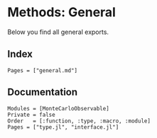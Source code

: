 # Methods: General

Below you find all general exports.

## Index

```@index
Pages = ["general.md"]
```

## Documentation

```@autodocs
Modules = [MonteCarloObservable]
Private = false
Order   = [:function, :type, :macro, :module]
Pages = ["type.jl", "interface.jl"]
```